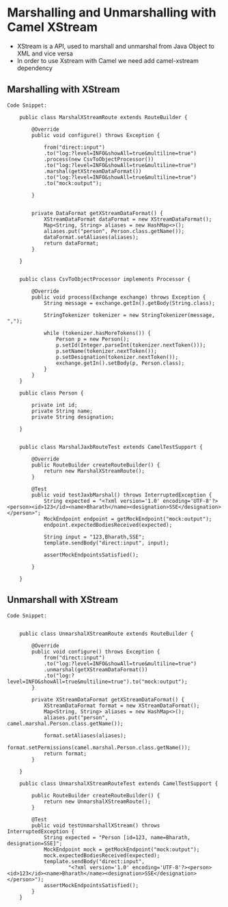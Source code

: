 # Marshalling and Unmarshalling with Camel XStream

-	XStream is a API, used to marshall and unmarshal from Java Object to XML and vice versa
-	In order to use Xstream with Camel we need add camel-xstream dependency


## Marshalling with XStream 


	Code Snippet:
			
		public class MarshalXStreamRoute extends RouteBuilder {

			@Override
			public void configure() throws Exception {
				
				from("direct:input")
				.to("log:?level=INFO&showAll=true&multiline=true")
				.process(new CsvToObjectProcessor())
				.to("log:?level=INFO&showAll=true&multiline=true")
				.marshal(getXStreamDataFormat())
				.to("log:?level=INFO&showAll=true&multiline=true")
				.to("mock:output");
				
			}
			
			
			private DataFormat getXStreamDataFormat() {
				XStreamDataFormat dataFormat = new XStreamDataFormat();
				Map<String, String> aliases = new HashMap<>();
				aliases.put("person", Person.class.getName());
				dataFormat.setAliases(aliases);
				return dataFormat;
			}

		}
		
		
		public class CsvToObjectProcessor implements Processor {

			@Override
			public void process(Exchange exchange) throws Exception {
				String message = exchange.getIn().getBody(String.class);

				StringTokenizer tokenizer = new StringTokenizer(message, ",");

				while (tokenizer.hasMoreTokens()) {
					Person p = new Person();
					p.setId(Integer.parseInt(tokenizer.nextToken()));
					p.setName(tokenizer.nextToken());
					p.setDesignation(tokenizer.nextToken());
					exchange.getIn().setBody(p, Person.class);
				}
			}
		}
		
		public class Person {

			private int id;
			private String name;
			private String designation;

		}

		
		public class MarshalJaxbRouteTest extends CamelTestSupport {

			@Override
			public RouteBuilder createRouteBuilder() {
				return new MarshalXStreamRoute();
			}

			@Test
			public void testJaxbMarshal() throws InterruptedException {
				String expected = "<?xml version='1.0' encoding='UTF-8'?><person><id>123</id><name>Bharath</name><designation>SSE</designation></person>";
				MockEndpoint endpoint = getMockEndpoint("mock:output");
				endpoint.expectedBodiesReceived(expected);

				String input = "123,Bharath,SSE";
				template.sendBody("direct:input", input);

				assertMockEndpointsSatisfied();

			}

		}
		
		
## Unmarshall with XStream 


	Code Snippet:
	
	
		public class UnmarshalXStreamRoute extends RouteBuilder {

			@Override
			public void configure() throws Exception {
				from("direct:input")
				.to("log:?level=INFO&showAll=true&multiline=true")
				.unmarshal(getXStreamDataFormat())
				.to("log:?level=INFO&showAll=true&multiline=true").to("mock:output");
			}

			private XStreamDataFormat getXStreamDataFormat() {
				XStreamDataFormat format = new XStreamDataFormat();
				Map<String, String> aliases = new HashMap<>();
				aliases.put("person", camel.marshal.Person.class.getName());
				
				format.setAliases(aliases);
				format.setPermissions(camel.marshal.Person.class.getName());
				return format;
			}

		}
		
		public class UnmarshalXStreamRouteTest extends CamelTestSupport {

			public RouteBuilder createRouteBuilder() {
				return new UnmarshalXStreamRoute();
			}

			@Test
			public void testUnmarshallXStream() throws InterruptedException {
				String expected = "Person [id=123, name=Bharath, designation=SSE]";
				MockEndpoint mock = getMockEndpoint("mock:output");
				mock.expectedBodiesReceived(expected);
				template.sendBody("direct:input",
						"<?xml version='1.0' encoding='UTF-8'?><person><id>123</id><name>Bharath</name><designation>SSE</designation></person>");
				assertMockEndpointsSatisfied();
			}
		}
